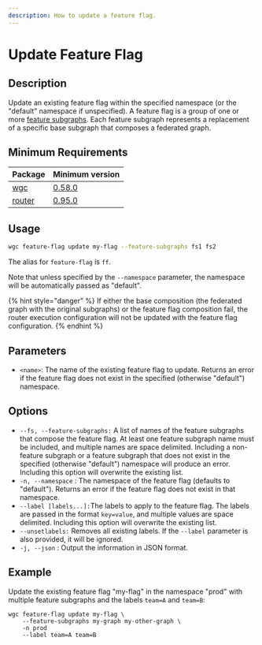 ```yaml
---
description: How to update a feature flag.
---
```


# Update Feature Flag

## Description

Update an existing feature flag within the specified namespace (or the "default" namespace if unspecified). A feature flag is a group of one or more [feature subgraphs](../feature-subgraph/). Each feature subgraph represents a replacement of a specific base subgraph that composes a federated graph.

## Minimum Requirements

| Package                         | Minimum version                                                                |
| ------------------------------- | ------------------------------------------------------------------------------ |
| [wgc](../intro.md)              | [0.58.0](https://github.com/wundergraph/cosmo/compare/wgc@0.57.7...wgc@0.58.0) |
| [router](../../router/intro.md) | [0.95.0](https://github.com/wundergraph/cosmo/releases/tag/router%400.95.0)    |

## Usage

```bash
wgc feature-flag update my-flag --feature-subgraphs fs1 fs2
```

The alias for `feature-flag` is `ff`.

Note that unless specified by the `--namespace` parameter, the namespace will be automatically passed as "default".

{% hint style="danger" %}
If either the base composition (the federated graph with the original subgraphs) or the feature flag composition fail, the router execution configuration will not be updated with the feature flag configuration.
{% endhint %}

## Parameters

* `<name>`: The name of the existing feature flag to update. Returns an error if the feature flag does not exist in the specified (otherwise "default") namespace.

## Options

* `--fs, --feature-subgraphs:` A list of names of the feature subgraphs that compose the feature flag. At least one feature subgraph name must be included, and multiple names are space delimited. Including a non-feature subgraph or a feature subgraph that does not exist in the specified (otherwise "default") namespace will produce an error. Including this option will overwrite the existing list.
* `-n, --namespace` : The namespace of the feature flag (defaults to "default"). Returns an error if the feature flag does not exist in that namespace.
* `--label [labels...]:`The labels to apply to the feature flag. The labels are passed in the format `key=value`, and multiple values are space delimited. Including this option will overwrite the existing list.
* `--unsetlabels:` Removes all existing labels. If the `--label` parameter is also provided, it will be ignored.
* `-j, --json` : Output the information in JSON format.

## Example

Update the existing feature flag "my-flag" in the namespace "prod" with multiple feature subgraphs and the labels `team=A` and `team=B`:

```shell
wgc feature-flag update my-flag \
    --feature-subgraphs my-graph my-other-graph \
    -n prod
    --label team=A team=B
```
